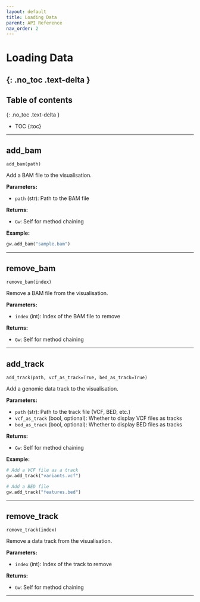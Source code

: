 ```yaml
---
layout: default
title: Loading Data
parent: API Reference
nav_order: 2
---
```


# Loading Data
{: .no_toc .text-delta }
---

## Table of contents
{: .no_toc .text-delta }

- TOC
{:toc}

---

## add_bam
`add_bam(path)`

Add a BAM file to the visualisation.

**Parameters:**
- `path` (str): Path to the BAM file

**Returns:** 
- `Gw`: Self for method chaining

**Example:**
```python
gw.add_bam("sample.bam")
```
---

## remove_bam
`remove_bam(index)`

Remove a BAM file from the visualisation.

**Parameters:**
- `index` (int): Index of the BAM file to remove

**Returns:**
- `Gw`: Self for method chaining

---

## add_track
`add_track(path, vcf_as_track=True, bed_as_track=True)`


Add a genomic data track to the visualisation.

**Parameters:**
- `path` (str): Path to the track file (VCF, BED, etc.)
- `vcf_as_track` (bool, optional): Whether to display VCF files as tracks
- `bed_as_track` (bool, optional): Whether to display BED files as tracks

**Returns:**
- `Gw`: Self for method chaining

**Example:**
```python
# Add a VCF file as a track
gw.add_track("variants.vcf")

# Add a BED file
gw.add_track("features.bed")
```
---

## remove_track
`remove_track(index)`

Remove a data track from the visualisation.

**Parameters:**
- `index` (int): Index of the track to remove

**Returns:**
- `Gw`: Self for method chaining

---
